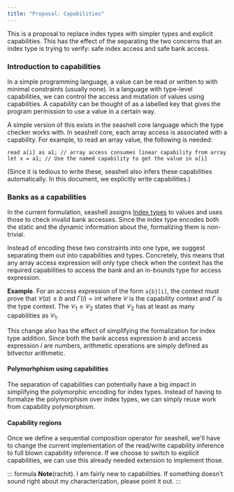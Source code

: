 ```yaml
---
title: "Proposal: Capabilities"
---
```


This is a proposal to replace index types with simpler types and explicit
capabilities. This has the effect of the separating the two concerns that an
index type is trying to verify: safe index access and safe bank access.

### Introduction to capabilities

In a simple programming language, a value can be read or written to with minimal
constraints (usually none). In a language with type-level capabilities, we
can control the access and mutation of values using capabilities. A capability
can be thought of as a labelled key that gives the program permission to
use a value in a certain way.

A simple version of this exists in the seashell core language which the type checker
works with. In seashell core, each array access is associated with a capability.
For example, to read an array value, the following is needed:

```
read a[i] as a1; // array access consumes linear capability from array
let x = a1; // Use the named capability to get the value in a[i]
```

(Since it is tedious to write these, seashell also infers these capabilities
automatically. In this document, we explicitly write capabilities.)

### Banks as a capabilities

In the current formulation, seashell assigns [Index types](indextype.html) to
values and uses those to check invalid bank accesses. Since the index type
encodes both the static and the dynamic information about the, formalizing
them is non-trivial.

Instead of encoding these two constraints into one type, we suggest separating
them out into capabilities and types. Concretely, this means that any array
access expression will only type check when the context has the required
capabilities to access the bank and an in-bounds type for access expression.

**Example**. For an access expression of the form `a{b}[i]`, the context must
prove that $\mathcal{C}(a) \leq b$ and $\Gamma(i) = \text{int}$ where $\mathcal{C}$
is the capability context and $\Gamma$ is the type context. The $\mathcal{C}_1 \leq
\mathcal{C}_2$ states that $\mathcal{C}_2$ has at least as many capabilities
as $\mathcal{C}_1$.

This change also has the effect of simplifying the formalization for index type
addition. Since both the bank access expression $b$ and access expression $i$
are numbers, arithmetic operations are simply defined as bitvector arithmetic.

#### Polymorhphism using capabilities

The separation of capabilities can potentially have a big impact in
simplifying the polymorphic encoding for index types. Instead of having to
formalize the polymorphism over index types, we can simply reuse work from
capability polymorphism.

#### Capability regions

Once we define a sequential composition operator for seashell, we'll have to
change the current implementation of the read/write capability inference to
full blown capability inference. If we choose to switch to explicit capabilities,
we can use this already needed extension to implement those.

::: formula
**Note**(rachit). I am fairly new to capabilities. If something doesn't sound
right about my characterization, please point it out.
:::